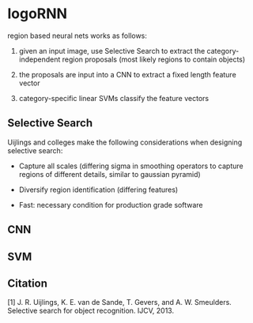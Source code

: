 # logoRNN

region based neural nets works as follows:

1. given an input image, use Selective Search to extract the category-independent region proposals (most likely regions to contain objects)

2. the proposals are input into a CNN to extract a fixed length feature vector

3. category-specific linear SVMs classify the feature vectors

## Selective Search

Uijlings and colleges make the following considerations when designing selective search:

- Capture all scales (differing sigma in smoothing operators to capture regions of different details, similar to gaussian pyramid)

- Diversify region identification (differing features)

- Fast: necessary condition for production grade software

## CNN


## SVM


## Citation

[1] J. R. Uijlings, K. E. van de Sande, T. Gevers, and A. W.
Smeulders. Selective search for object recognition. IJCV, 2013.
